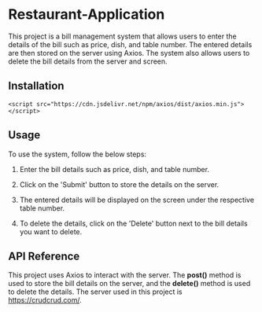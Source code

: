# Restaurant-Application
This project is a bill management system that allows users to enter the details of the bill such as price, dish, and table number. The entered details are then stored on the server using Axios. The system also allows users to delete the bill details from the server and screen.

## Installation
``` 
<script src="https://cdn.jsdelivr.net/npm/axios/dist/axios.min.js"></script>
```

## Usage
To use the system, follow the below steps:

1. Enter the bill details such as price, dish, and table number.

2. Click on the 'Submit' button to store the details on the server.

3. The entered details will be displayed on the screen under the respective table number.

4. To delete the details, click on the 'Delete' button next to the bill details you want to delete.

## API Reference
This project uses Axios to interact with the server. The **post()** method is used to store the bill details on the server, and the **delete()** method is used to delete the details. The server used in this project is https://crudcrud.com/.
